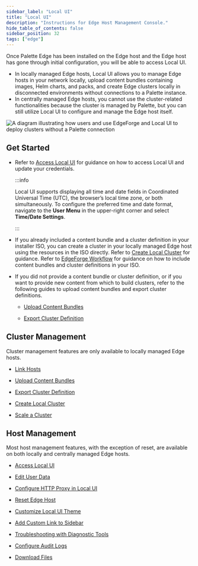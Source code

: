 ```yaml
---
sidebar_label: "Local UI"
title: "Local UI"
description: "Instructions for Edge Host Management Console."
hide_table_of_contents: false
sidebar_position: 32
tags: ["edge"]
---
```


Once Palette Edge has been installed on the Edge host and the Edge host has gone through initial configuration, you will
be able to access Local UI.

- In locally managed Edge hosts, Local UI allows you to manage Edge hosts in your network locally, upload content
  bundles containing images, Helm charts, and packs, and create Edge clusters locally in disconnected environments
  without connections to a Palette instance.
- In centrally managed Edge hosts, you cannot use the cluster-related functionalities because the cluster is managed by
  Palette, but you can still utilize Local UI to configure and manage the Edge host itself.

![A diagram illustrating how users and use EdgeForge and Local UI to deploy clusters without a Palette connection](/clusters_edge_emc_workflow.webp)

## Get Started

- Refer to [Access Local UI](./host-management/access-console.md) for guidance on how to access Local UI and update your
  credentials.

  :::info

  Local UI supports displaying all time and date fields in Coordinated Universal Time (UTC), the browser’s local time
  zone, or both simultaneously. To configure the preferred time and date format, navigate to the **User Menu** in the
  upper-right corner and select **Time/Date Settings**.

  :::

- If you already included a content bundle and a cluster definition in your installer ISO, you can create a cluster in
  your locally managed Edge host using the resources in the ISO directly. Refer to
  [Create Local Cluster](./cluster-management/create-cluster.md) for guidance. Refer to
  [EdgeForge Workflow](../edgeforge-workflow/edgeforge-workflow.md) for guidance on how to include content bundles and
  cluster definitions in your ISO.

- If you did not provide a content bundle or cluster definition, or if you want to provide new content from which to
  build clusters, refer to the following guides to upload content bundles and export cluster definitions.

  - [Upload Content Bundles](./cluster-management/upload-content-bundle.md)

  - [Export Cluster Definition](./cluster-management/export-cluster-definition.md)

## Cluster Management

Cluster management features are only available to locally managed Edge hosts.

- [Link Hosts](./cluster-management/link-hosts.md)

- [Upload Content Bundles](./cluster-management/upload-content-bundle.md)

- [Export Cluster Definition](./cluster-management/export-cluster-definition.md)

- [Create Local Cluster](./cluster-management/create-cluster.md)

- [Scale a Cluster](./cluster-management/scale-cluster.md)

## Host Management

Most host management features, with the exception of reset, are available on both locally and centrally managed Edge
hosts.

- [Access Local UI](./host-management/access-console.md)

- [Edit User Data](./host-management/edit-user-data.md)

- [Configure HTTP Proxy in Local UI](./host-management/configure-proxy.md)

- [Reset Edge Host](./host-management/reset-reboot.md)

- [Customize Local UI Theme](./host-management/theming.md)

- [Add Custom Link to Sidebar](./host-management/custom-link.md)

- [Troubleshooting with Diagnostic Tools](./host-management/diagnostic-tools.md)

- [Configure Audit Logs](./host-management/audit-logs.md)

- [Download Files](./host-management/download-files.md)
